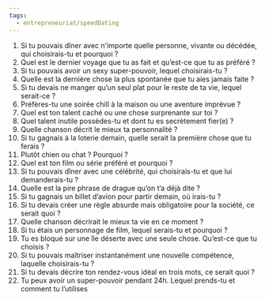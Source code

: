 ```yaml
---
tags:
  - entrepreneuriat/speedDating
---
```

1. Si tu pouvais dîner avec n'importe quelle personne, vivante ou décédée, qui choisirais-tu et pourquoi ?
2. Quel est le dernier voyage que tu as fait et qu’est-ce que tu as préféré ?
3. Si tu pouvais avoir un sexy super-pouvoir, lequel choisirais-tu ?
4. Quelle est la dernière chose la plus spontanée que tu aies jamais faite ?
5. Si tu devais ne manger qu’un seul plat pour le reste de ta vie, lequel serait-ce ?
6. Préfères-tu une soirée chill à la maison ou une aventure imprévue ?
7. Quel est ton talent caché ou une chose surprenante sur toi ?
8. Quel talent inutile possèdes-tu et dont tu es secrètement fier(e) ?
9. Quelle chanson décrit le mieux ta personnalité ?
10. Si tu gagnais à la loterie demain, quelle serait la première chose que tu ferais ?
11. Plutôt chien ou chat ? Pourquoi ?
12. Quel est ton film ou série préféré et pourquoi ?
13.  Si tu pouvais dîner avec une célébrité, qui choisirais-tu et que lui demanderais-tu ? 
14. Quelle est la pire phrase de drague qu’on t’a déjà dite ? 
15.  Si tu gagnais un billet d’avion pour partir demain, où irais-tu ? 
16. Si tu devais créer une règle absurde mais obligatoire pour la société, ce serait quoi ?
17.  Quelle chanson décrirait le mieux ta vie en ce moment ? 
18. Si tu étais un personnage de film, lequel serais-tu et pourquoi ?
19. Tu es bloqué sur une île déserte avec une seule chose. Qu’est-ce que tu choisis ?
20. Si tu pouvais maîtriser instantanément une nouvelle compétence, laquelle choisirais-tu ?
21. Si tu devais décrire ton rendez-vous idéal en trois mots, ce serait quoi ?
22. Tu peux avoir un super-pouvoir pendant 24h. Lequel prends-tu et comment tu l’utilises
